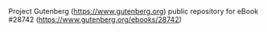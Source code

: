 Project Gutenberg (https://www.gutenberg.org) public repository for eBook #28742 (https://www.gutenberg.org/ebooks/28742)
